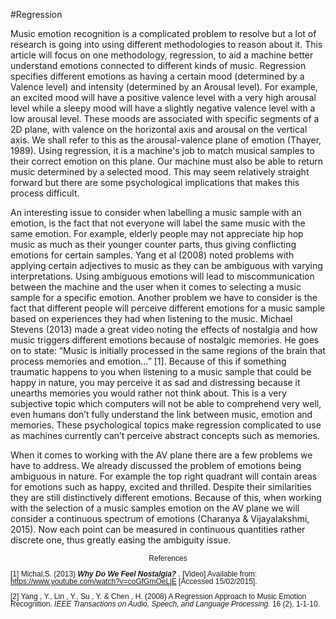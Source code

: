#Regression

Music emotion recognition is a complicated problem to resolve but a lot of research is going into using different methodologies to reason about it.
This article will focus on one methodology, regression, to aid a machine better understand emotions connected to different kinds of music.
Regression specifies different emotions as having a certain mood (determined by a Valence level) and intensity (determined by an Arousal level). For example, an excited mood will have a positive valence level with a very high arousal level while a sleepy mood will have a slightly negative valence level with a low arousal level. These moods are associated with specific segments of a 2D plane, with valence on the horizontal axis and arousal on the vertical axis. We shall refer to this as the arousal-valence plane of emotion (Thayer, 1989). Using regression, it is a machine's job to match musical samples to their correct emotion on this plane. Our machine must also be able to return music determined by a selected mood. This may seem relatively straight forward but there are some psychological implications that makes this process difficult.

An interesting issue to consider when labelling a music sample with an emotion, is the fact that not everyone will label the same music with the same emotion. For example, elderly people may not appreciate hip hop music as much as their younger counter parts, thus giving conflicting emotions for certain samples. Yang et al (2008) noted problems with applying certain adjectives to music as they can be ambiguous with varying interpretations. Using ambiguous emotions will lead to miscommunication between the machine and the user when it comes to selecting a music sample for a specific emotion. Another problem we have to consider is the fact that different people will perceive different emotions for a music sample based on experiences they had when listening to the music. Michael Stevens (2013) made a great video noting the effects of nostalgia and how music triggers different emotions because of nostalgic memories. He goes on to state: “Music is initially processed in the same regions of the brain that process memories and emotion…” [1]. Because of this if something traumatic happens to you when listening to a music sample that could be happy in nature, you may perceive it as sad and distressing because it unearths memories you would rather not think about. This is a very subjective topic which computers will not be able to comprehend very well, even humans don’t fully understand the link between music, emotion and memories. These psychological topics make regression complicated to use as machines currently can’t perceive abstract concepts such as memories.

When it comes to working with the AV plane there are a few problems we have to address. We already discussed the problem of emotions being ambiguous in nature. For example the top right quadrant will contain areas for emotions such as happy, excited and thrilled. Despite their similarities they are still distinctively different emotions. Because of this, when working with the selection of a music samples emotion on the AV plane we will consider a continuous spectrum of emotions (Charanya & Vijayalakshmi, 2015). Now each point can be measured in continuous quantities rather discrete one, thus greatly easing the ambiguity issue. 

<HTML>
<HEAD>
<META HTTP-EQUIV="Content-Type" content="text/html; charset=utf-8">
</HEAD>
<body>

<style type="text/css">
<!--
.TF
{
FONT-SIZE: 12px;
FONT-FAMILY: verdana,arial,helvetica
}
--></style>
<font class=TF>

<p align="center">References
<p align="center">
<p style= "line-height: 1">[1] Michal,S. (2013) <I><B>Why Do We Feel Nostalgia? </B>. </I>[Video] Available from: <a href="https://www.youtube.com/watch?v=coGfGmOeLjE" TARGET="_blank">https://www.youtube.com/watch?v=coGfGmOeLjE</a> [Accessed 15/02/2015].
<p style= "line-height: 1">[2] Yang , Y., Lin , Y., Su , Y. &amp; Chen , H. (2008) A Regression Approach to Music Emotion Recognition. <I>IEEE Transactions on Audio, Speech, and Language Processing. </I>16 (2), 1-1-10.
<p style= "line-height: 1">
</font>
</body>
</html>
